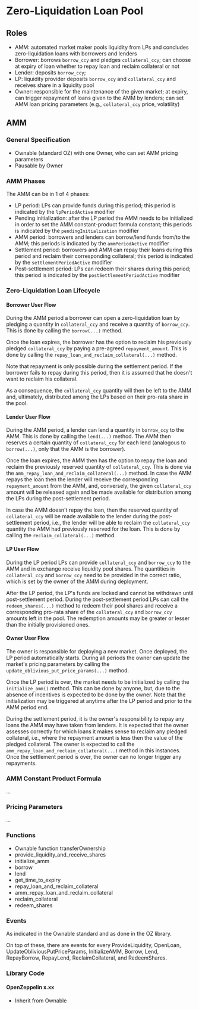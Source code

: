 # Zero-Liquidation Loan Pool

## Roles
* AMM: automated market maker pools liquidity from LPs and concludes
zero-liquidation loans with borrowers and lenders
* Borrower: borrows `borrow_ccy` and pledges `collateral_ccy`; can choose at
expiry of loan whether to repay loan and reclaim collateral or not
* Lender: deposits `borrow_ccy`;
* LP: liquidity provider deposits `borrow_ccy` and `collateral_ccy`
and receives share in a liquidity pool
* Owner: responsible for the maintenance of the given market; at expiry, can
trigger repayment of loans given to the AMM by lenders; can set AMM loan
pricing parameters (e.g., `collateral_ccy` price, volatility)

## AMM
### General Specification
- Ownable (standard OZ) with one Owner, who can set AMM pricing parameters
- Pausable by Owner

### AMM Phases
The AMM can be in 1 of 4 phases:
* LP period: LPs can provide funds during this period; this period is indicated
by the `lpPeriodActive` modifier
* Pending initialization: after the LP period the AMM needs to be initialized
in order to set the AMM constant-product formula constant; this periods is
indicated by the `pendingInitialization` modifier
* AMM period: borrowers and lenders can borrow/lend funds from/to the AMM;
this periods is indicated by the `ammPeriodActive` modifier
* Settlement period: borrowers and AMM can repay their loans during this
period and reclaim their corresponding collateral; this period is indicated by
the `settlementPeriodActive` modifier
* Post-settlement period: LPs can redeem their shares during this period;
this period is indicated by the `postSettlementPeriodActive` modifier

### Zero-Liquidation Loan Lifecycle
#### Borrower User Flow
During the AMM period a borrower can open a zero-liquidation loan by pledging
a quantity in `collateral_ccy` and receive a quantity of `borrow_ccy`. This is
done by calling the `borrow(...)` method.

Once the loan expires, the borrower has the option to reclaim his previously
pledged `collateral_ccy` by paying a pre-agreed `repayment_amount`. This is
done by calling the `repay_loan_and_reclaim_collateral(...)` method.

Note that repayment is only possible during the settlement period. If the
borrower fails to repay during this period, then it is assumed that he doesn't
want to reclaim his collateral.

As a consequence, the `collateral_ccy` quantity will then be left to the AMM
and, ultimately, distributed among the LPs based on their pro-rata share in the
pool.

#### Lender User Flow
During the AMM period, a lender can lend a quantity in `borrow_ccy` to the AMM.
This is done by calling the `lend(...)` method. The AMM then reserves a certain
quantity of `collateral_ccy` for each lend (analogous to `borrow(...)`, only
that the AMM is the borrower).

Once the loan expires, the AMM then has the option to repay the loan and
reclaim the previously reserved quantity of `collateral_ccy`. This is done via
the `amm_repay_loan_and_reclaim_collateral(...)` method. In case the AMM
repays the loan then the lender will receive the corresponding
`repayment_amount` from the AMM, and, conversely, the given `collateral_ccy`
amount will be released again and be made available for distribution among the
LPs during the post-settlement period.

In case the AMM doesn't repay the loan, then the reserved quantity of
`collateral_ccy` will be made available to the lender during the
post-settlement period, i.e., the lender will be able to reclaim the
`collateral_ccy` quantity the AMM had previously reserved for the loan. This is
done by calling the `reclaim_collateral(...)` method.

#### LP User Flow
During the LP period LPs can provide `collateral_ccy` and `borrow_ccy` to the
AMM and in exchange receive liquidity pool shares. The quantities in
`collateral_ccy` and `borrow_ccy` need to be provided in the correct ratio,
which is set by the owner of the AMM during deployment.

After the LP period, the LP's funds are locked and cannot be withdrawn until
post-settlement period. During the post-settlement period LPs can call the
`redeem_shares(...)` method to redeem their pool shares and receive a
corresponding pro-rata share of the `collateral_ccy` and `borrow_ccy` amounts
left in the pool. The redemption amounts may be greater or lesser than the
initially provisioned ones.


#### Owner User Flow
The owner is responsible for deploying a new market. Once deployed, the LP
period automatically starts. During all periods the owner can update the
market's pricing parameters by calling the
`update_oblivious_put_price_params(...)` method.

Once the LP period is over, the market needs to be initialized by calling the
`initialize_amm()` method. This can be done by anyone, but, due to the absence
of incentives is expected to be done by the owner. Note that the initialization
may be triggered at anytime after the LP period and prior to the AMM period end.

During the settlement period, it is the owner's responsibility to repay any
loans the AMM may have taken from lenders. It is expected that the owner
assesses correctly for which loans it makes sense to reclaim any pledged
collateral, i.e., where the repayment amount is less then the value of the
pledged collateral. The owner is expected to call the
`amm_repay_loan_and_reclaim_collateral(...)` method in this instances. Once the
settlement period is over, the owner can no longer trigger any repayments. 

### AMM Constant Product Formula
...

### Pricing Parameters
...

### Functions
* Ownable function transferOwnership
* provide_liquidity_and_receive_shares
* initialize_amm
* borrow
* lend
* get_time_to_expiry
* repay_loan_and_reclaim_collateral
* amm_repay_loan_and_reclaim_collateral
* reclaim_collateral
* redeem_shares

### Events
As indicated in the Ownable standard and as done in the OZ library.

On top of these, there are events for every ProvideLiquidity, OpenLoan,
UpdateObliviousPutPriceParams, InitializeAMM, Borrow, Lend, RepayBorrow,
RepayLend, ReclaimCollateral, and RedeemShares.


### Library Code
#### OpenZeppelin x.xx
* Inherit from Ownable
